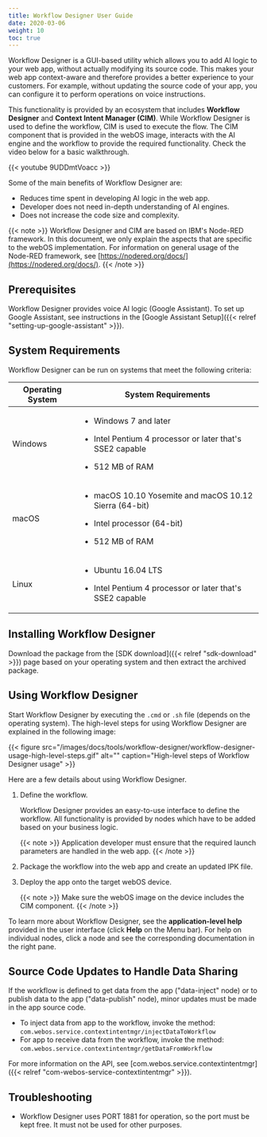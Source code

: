 ```yaml
---
title: Workflow Designer User Guide
date: 2020-03-06
weight: 10
toc: true
---
```


Workflow Designer is a GUI-based utility which allows you to add AI logic to your web app, without actually modifying its source code. This makes your web app context-aware and therefore provides a better experience to your customers. For example, without updating the source code of your app, you can configure it to perform operations on voice instructions.

This functionality is provided by an ecosystem that includes **Workflow Designer** and **Context Intent Manager (CIM)**. While Workflow Designer is used to define the workflow, CIM is used to execute the flow. The CIM component that is provided in the webOS image, interacts with the AI engine and the workflow to provide the required functionality. Check the video below for a basic walkthrough.

{{< youtube 9UDDmtVoacc >}}

Some of the main benefits of Workflow Designer are:

- Reduces time spent in developing AI logic in the web app.
- Developer does not need in-depth understanding of AI engines.
- Does not increase the code size and complexity.

{{< note >}}
Workflow Designer and CIM are based on IBM's Node-RED framework. In this document, we only explain the aspects that are specific to the webOS implementation. For information on general usage of the Node-RED framework, see [https://nodered.org/docs/](https://nodered.org/docs/).
{{< /note >}}

## Prerequisites

Workflow Designer provides voice AI logic (Google Assistant). To set up Google Assistant, see instructions in the [Google Assistant Setup]({{< relref "setting-up-google-assistant" >}}).

## System Requirements

Workflow Designer can be run on systems that meet the following criteria:

<div class="table-container">
<table class="table is-bordered is-fullwidth">
<thead>
<tr class="header">
<th>Operating System</th>
<th>System Requirements</th>
</tr>
</thead>
<tbody>
<tr class="odd">
<td><p>Windows</p></td>
<td><ul>
<li><p>Windows 7 and later</p></li>
<li><p>Intel Pentium 4 processor or later that's SSE2 capable</p></li>
<li><p>512 MB of RAM</p></li>
</ul></td>
</tr>
<tr class="even">
<td><p>macOS</p></td>
<td><ul>
<li><p>macOS 10.10 Yosemite and macOS 10.12 Sierra (64-bit)</p></li>
<li><p>Intel processor (64-bit)</p></li>
<li><p>512 MB of RAM</p></li>
</ul></td>
</tr>
<tr class="odd">
<td><p>Linux</p></td>
<td><ul>
<li><p>Ubuntu 16.04 LTS</p></li>
<li><p>Intel Pentium 4 processor or later that's SSE2 capable</p></li>
</ul></td>
</tr>
</tbody>
</table>
</div>

## Installing Workflow Designer

Download the package from the [SDK download]({{< relref "sdk-download" >}}) page based on your operating system and then extract the archived package.

## Using Workflow Designer

Start Workflow Designer by executing the `.cmd` or `.sh` file (depends on the operating system). The high-level steps for using Workflow Designer are explained in the following image:

{{< figure src="/images/docs/tools/workflow-designer/workflow-designer-usage-high-level-steps.gif" alt="" caption="High-level steps of Workflow Designer usage" >}}

Here are a few details about using Workflow Designer.

1.  Define the workflow.

    Workflow Designer provides an easy-to-use interface to define the workflow. All functionality is provided by nodes which have to be added based on your business logic.

    {{< note >}}
    Application developer must ensure that the required launch parameters are handled in the web app.
    {{< /note >}}

2.  Package the workflow into the web app and create an updated IPK file.

3.  Deploy the app onto the target webOS device.

    {{< note >}}
    Make sure the webOS image on the device includes the CIM component.
    {{< /note >}}

To learn more about Workflow Designer, see the **application-level help** provided in the user interface (click **Help** on the Menu bar). For help on individual nodes, click a node and see the corresponding documentation in the right pane.

## Source Code Updates to Handle Data Sharing

If the workflow is defined to get data from the app ("data-inject" node) or to publish data to the app ("data-publish" node), minor updates must be made in the app source code.

- To inject data from app to the workflow, invoke the method: `com.webos.service.contextintentmgr/injectDataToWorkflow`
- For app to receive data from the workflow, invoke the method: `com.webos.service.contextintentmgr/getDataFromWorkflow`

For more information on the API, see [com.webos.service.contextintentmgr]({{< relref "com-webos-service-contextintentmgr" >}}).

## Troubleshooting

- Workflow Designer uses PORT 1881 for operation, so the port must be kept free. It must not be used for other purposes.